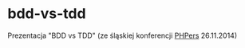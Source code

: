 bdd-vs-tdd
=======================

Prezentacja "BDD vs TDD" (ze śląskiej konferencji [PHPers](http://phpers.pl/) 26.11.2014)
